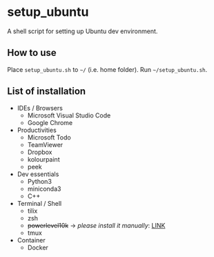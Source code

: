 # setup_ubuntu

A shell script for setting up Ubuntu dev environment.

## How to use

Place `setup_ubuntu.sh` to `~/` (i.e. home folder).
Run `~/setup_ubuntu.sh`.

## List of installation

- IDEs / Browsers
   - Microsoft Visual Studio Code
   - Google Chrome
- Productivities
   - Microsoft Todo
   - TeamViewer
   - Dropbox
   - kolourpaint
   - peek
- Dev essentials
   - Python3
   - miniconda3
   - C++
- Terminal / Shell
   - tilix
   - zsh
   - <del>powerlevel10k</del> -> _please install it manually_: [LINK](https://github.com/romkatv/powerlevel10k#meslo-nerd-font-patched-for-powerlevel10k)
   - tmux
- Container
   - Docker

